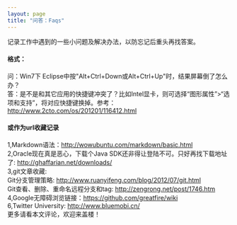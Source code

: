 ```yaml
---
layout: page
title: "问答：Faqs"
---
```

记录工作中遇到的一些小问题及解决办法，以防忘记后重头再找答案。

#### 格式：
问：Win7下 Eclipse中按"Alt+Ctrl+Down或Alt+Ctrl+Up"时，结果屏幕倒了怎么办？  
答：是不是和其它应用的快捷键冲突了？比如Intel显卡，则可选择“图形属性”>“选项和支持”，将对应快捷键换掉。参考：http://www.2cto.com/os/201201/116412.html

#### 或作为url收藏记录
1,Markdown语法：<http://wowubuntu.com/markdown/basic.html>  
2,Oracle现在真是恶心，下载个Java SDK还非得让登陆不可。只好再找下载地址了: <http://ghaffarian.net/downloads/>  
3,git文章收藏:  
Git分支管理策略: <http://www.ruanyifeng.com/blog/2012/07/git.html>    
Git查看、删除、重命名远程分支和tag: http://zengrong.net/post/1746.htm  
4,Google无障碍浏览链接：<https://github.com/greatfire/wiki>  
6,Twitter University: <http://www.bluemobi.cn/>  
更多请看本文评论，欢迎来盖楼！
